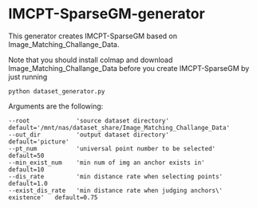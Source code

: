 # IMCPT-SparseGM-generator
This generator creates IMCPT-SparseGM based on Image_Matching_Challange_Data.

Note that you should install colmap and download Image_Matching_Challange_Data before you create IMCPT-SparseGM by just running 
    
    python dataset_generator.py

Arguments are the following:

    --root             'source dataset directory'                             default='/mnt/nas/dataset_share/Image_Matching_Challange_Data'
    --out_dir          'output dataset directory'                             default='picture'
    --pt_num           'universal point number to be selected'                default=50
    --min_exist_num    'min num of img an anchor exists in'                   default=10
    --dis_rate         'min distance rate when selecting points'              default=1.0
    --exist_dis_rate   'min distance rate when judging anchors\' existence'   default=0.75
